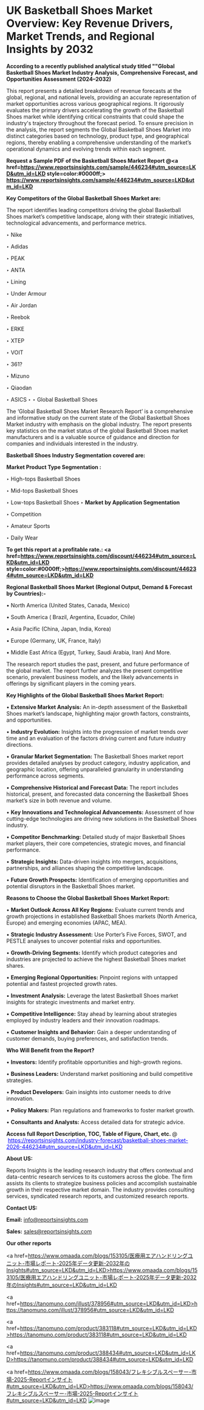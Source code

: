 # UK Basketball Shoes Market Overview: Key Revenue Drivers, Market Trends, and Regional Insights by 2032

<strong>According to a recently published analytical study titled ""Global Basketball Shoes Market Industry Analysis, Comprehensive Forecast, and Opportunities Assessment (2024–2032)</strong>

This report presents a detailed breakdown of revenue forecasts at the global, regional, and national levels, providing an accurate representation of market opportunities across various geographical regions. It rigorously evaluates the primary drivers accelerating the growth of the Basketball Shoes market while identifying critical constraints that could shape the industry's trajectory throughout the forecast period. To ensure precision in the analysis, the report segments the Global Basketball Shoes Market into distinct categories based on technology, product type, and geographical regions, thereby enabling a comprehensive understanding of the market’s operational dynamics and evolving trends within each segment.

<strong>Request a Sample PDF of the Basketball Shoes Market Report </strong><strong>@<a href=https://www.reportsinsights.com/sample/446234#utm_source=LKD&utm_id=LKD style=color:#0000ff;> https://www.reportsinsights.com/sample/446234#utm_source=LKD&utm_id=LKD</a></strong></font>

<strong>Key Competitors of the Global Basketball Shoes Market are:</strong>

The report identifies leading competitors driving the global Basketball Shoes market’s competitive landscape, along with their strategic initiatives, technological advancements, and performance metrics.

‣ Nike

‣ Adidas

‣ PEAK

‣ ANTA

‣ Lining

‣ Under Armour

‣ Air Jordan

‣ Reebok

‣ ERKE

‣ XTEP

‣ VOIT

‣ 361?

‣ Mizuno

‣ Qiaodan

‣ ASICS
‣ 
‣ Global Basketball Shoes

The ‘Global Basketball Shoes Market Research Report’ is a comprehensive and informative study on the current state of the Global Basketball Shoes Market industry with emphasis on the global industry. The report presents key statistics on the market status of the global Basketball Shoes market manufacturers and is a valuable source of guidance and direction for companies and individuals interested in the industry.

<strong>Basketball Shoes Industry Segmentation covered are:</strong>

<strong>Market Product Type Segmentation :</strong>

‣ High-tops Basketball Shoes

‣ Mid-tops Basketball Shoes

‣ Low-tops Basketball Shoes
‣ 
<strong>Market by Application Segmentation</strong>

‣ Competition

‣ Amateur Sports

‣ Daily Wear

<strong>To get this report at a profitable rate.: <a href=https://www.reportsinsights.com/discount/446234#utm_source=LKD&utm_id=LKD style=color:#0000ff;>https://www.reportsinsights.com/discount/446234#utm_source=LKD&utm_id=LKD</a></strong></font>

<strong>Regional Basketball Shoes Market (Regional Output, Demand &amp; Forecast by Countries):-</strong>

• North America (United States, Canada, Mexico)

• South America ( Brazil, Argentina, Ecuador, Chile)

• Asia Pacific (China, Japan, India, Korea)

• Europe (Germany, UK, France, Italy)

• Middle East Africa (Egypt, Turkey, Saudi Arabia, Iran) And More.

The research report studies the past, present, and future performance of the global market. The report further analyzes the present competitive scenario, prevalent business models, and the likely advancements in offerings by significant players in the coming years.

<strong>Key Highlights of the Global Basketball Shoes Market Report:</strong>

• <strong>Extensive Market Analysis:</strong> An in-depth assessment of the Basketball Shoes market’s landscape, highlighting major growth factors, constraints, and opportunities.

• <strong>Industry Evolution:</strong> Insights into the progression of market trends over time and an evaluation of the factors driving current and future industry directions.

• <strong>Granular Market Segmentation:</strong> The Basketball Shoes market report provides detailed analyses by product category, industry application, and geographic location, offering unparalleled granularity in understanding performance across segments.

• <strong>Comprehensive Historical and Forecast Data:</strong> The report includes historical, present, and forecasted data concerning the Basketball Shoes market’s size in both revenue and volume.

• <strong>Key Innovations and Technological Advancements:</strong> Assessment of how cutting-edge technologies are driving new solutions in the Basketball Shoes industry.

• <strong>Competitor Benchmarking:</strong> Detailed study of major Basketball Shoes market players, their core competencies, strategic moves, and financial performance.

• <strong>Strategic Insights:</strong> Data-driven insights into mergers, acquisitions, partnerships, and alliances shaping the competitive landscape.

• <strong>Future Growth Prospects:</strong> Identification of emerging opportunities and potential disruptors in the Basketball Shoes market.

<strong>Reasons to Choose the Global Basketball Shoes Market Report:</strong>

• <strong>Market Outlook Across All Key Regions:</strong> Evaluate current trends and growth projections in established Basketball Shoes markets (North America, Europe) and emerging economies (APAC, MEA).

• <strong>Strategic Industry Assessment:</strong> Use Porter’s Five Forces, SWOT, and PESTLE analyses to uncover potential risks and opportunities.

• <strong>Growth-Driving Segments:</strong> Identify which product categories and industries are projected to achieve the highest Basketball Shoes market shares.

• <strong>Emerging Regional Opportunities:</strong> Pinpoint regions with untapped potential and fastest projected growth rates.

• <strong>Investment Analysis:</strong> Leverage the latest Basketball Shoes market insights for strategic investments and market entry.

• <strong>Competitive Intelligence:</strong> Stay ahead by learning about strategies employed by industry leaders and their innovation roadmaps.

• <strong>Customer Insights and Behavior:</strong> Gain a deeper understanding of customer demands, buying preferences, and satisfaction trends.

<strong>Who Will Benefit from the Report?</strong>

• <strong>Investors:</strong> Identify profitable opportunities and high-growth regions.

• <strong>Business Leaders:</strong> Understand market positioning and build competitive strategies.

• <strong>Product Developers:</strong> Gain insights into customer needs to drive innovation.

• <strong>Policy Makers:</strong> Plan regulations and frameworks to foster market growth.

• <strong>Consultants and Analysts:</strong> Access detailed data for strategic advice.
</ul>
<strong>Access full Report Description, TOC, Table of Figure, Chart, etc. </strong>@  <a href=https://reportsinsights.com/industry-forecast/basketball-shoes-market-2026-446234#utm_source=LKD&utm_id=LKD style=color:#0000ff;>https://reportsinsights.com/industry-forecast/basketball-shoes-market-2026-446234#utm_source=LKD&utm_id=LKD</a></font>

<strong><strong>About US</strong>:</strong>

Reports Insights is the leading research industry that offers contextual and data-centric research services to its customers across the globe. The firm assists its clients to strategize business policies and accomplish sustainable growth in their respective market domain. The industry provides consulting services, syndicated research reports, and customized research reports.

<strong>Contact US:</strong>

<p class=""""><b>Email:</b> <a href=mailto:info@reportsinsights.com>info@reportsinsights.com</a></p>
<p class=""""><b>Sales:</b> <a href=mailto:sales@reportsinsights.com>sales@reportsinsights.com</a></p>

<strong>Our other reports</strong>

<a href=https://www.omaada.com/blogs/153105/医療用エアハンドリングユニット-市場レポート-2025年データ更新-2032年のInsights#utm_source=LKD&utm_id=LKD>https://www.omaada.com/blogs/153105/医療用エアハンドリングユニット-市場レポート-2025年データ更新-2032年のInsights#utm_source=LKD&utm_id=LKD</a>

<a href=https://tanomuno.com/illust/378956#utm_source=LKD&utm_id=LKD>https://tanomuno.com/illust/378956#utm_source=LKD&utm_id=LKD</a>

<a href=https://tanomuno.com/product/383118#utm_source=LKD&utm_id=LKD>https://tanomuno.com/product/383118#utm_source=LKD&utm_id=LKD</a>

<a href=https://tanomuno.com/product/388434#utm_source=LKD&utm_id=LKD>https://tanomuno.com/product/388434#utm_source=LKD&utm_id=LKD</a>

<a href=https://www.omaada.com/blogs/158043/フレキシブルスペーサー-市場-2025-Reportインサイト#utm_source=LKD&utm_id=LKD>https://www.omaada.com/blogs/158043/フレキシブルスペーサー-市場-2025-Reportインサイト#utm_source=LKD&utm_id=LKD</a>
![image](https://github.com/user-attachments/assets/aa06c714-ec2e-4fe6-b7c0-6e75f1434992)
